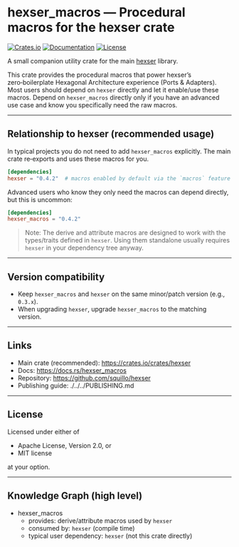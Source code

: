 # hexser_macros — Procedural macros for the hexser crate

[![Crates.io](https://img.shields.io/crates/v/hexser_macros.svg)](https://crates.io/crates/hexser_macros)
[![Documentation](https://docs.rs/hexser_macros/badge.svg)](https://docs.rs/hexser_macros)
[![License](https://img.shields.io/crates/l/hexser_macros.svg)](https://github.com/squillo/hexser)

A small companion utility crate for the main [hexser](https://crates.io/crates/hexser) library.

This crate provides the procedural macros that power hexser’s zero‑boilerplate Hexagonal Architecture experience (Ports & Adapters). Most users should depend on `hexser` directly and let it enable/use these macros. Depend on `hexser_macros` directly only if you have an advanced use case and know you specifically need the raw macros.

---

## Relationship to hexser (recommended usage)

In typical projects you do not need to add `hexser_macros` explicitly. The main crate re‑exports and uses these macros for you.

```toml
[dependencies]
hexser = "0.4.2"  # macros enabled by default via the `macros` feature
```

Advanced users who know they only need the macros can depend directly, but this is uncommon:

```toml
[dependencies]
hexser_macros = "0.4.2"
```

> Note: The derive and attribute macros are designed to work with the types/traits defined in `hexser`. Using them standalone usually requires `hexser` in your dependency tree anyway.

---

## Version compatibility

- Keep `hexser_macros` and `hexser` on the same minor/patch version (e.g., `0.3.x`).
- When upgrading `hexser`, upgrade `hexser_macros` to the matching version.

---

## Links

- Main crate (recommended): https://crates.io/crates/hexser
- Docs: https://docs.rs/hexser_macros
- Repository: https://github.com/squillo/hexser
- Publishing guide: ./../../PUBLISHING.md

---

## License

Licensed under either of

- Apache License, Version 2.0, or
- MIT license

at your option.

---

## Knowledge Graph (high level)

- hexser_macros
  - provides: derive/attribute macros used by `hexser`
  - consumed by: `hexser` (compile time)
  - typical user dependency: `hexser` (not this crate directly)
